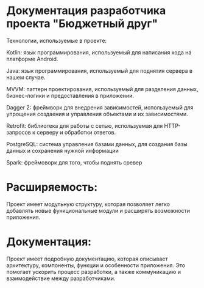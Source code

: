 # **Документация разработчика проекта "Бюджетный друг"**

Технологии, используемые в проекте:

Kotlin: язык программирования, используемый для написания кода на платформе Android.

Java: язык программирования, используемый для поднятия сервера в нашем случае.

MVVM: паттерн проектирования, используемый для разделения данных, бизнес-логики и предоставления в приложении.

Dagger 2: фреймворк для внедрения зависимостей, используемый для упрощения создаения и управления объектами и их зависимостями.

Retrofit: библиотека для работы с сетью, используемая для HTTP-запросов к серверу и обработки ответов.

PostgreSQL: система управления базами данных, для создания базы данных и сохранения нужной информации

Spark: фреймоворк для того, чтобы поднять сревер

# Расширяемость:

Проект имеет модульную структуру, которая позволяет легко добавлять новые функциональные модули и расширять возможности приложения.

# Документация:

Проект имеет подробную документацию, которая описывает архитектуру, компоненты, функции и особенности приложения. Это помогает ускорить процесс разработки, а также коммуникацию и взаимодействие между разработчиками.
